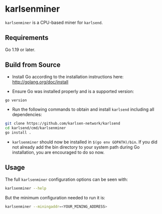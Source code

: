 # karlsenminer

`karlsenminer` is a CPU-based miner for `karlsend`.

## Requirements

Go 1.19 or later.

## Build from Source

* Install Go according to the installation instructions here:
  http://golang.org/doc/install

* Ensure Go was installed properly and is a supported version:

```bash
go version
```

* Run the following commands to obtain and install `karlsend`
  including all dependencies:

```bash
git clone https://github.com/karlsen-network/karlsend
cd karlsend/cmd/karlsenminer
go install .
```

* `karlsenminer` should now be installed in `$(go env GOPATH)/bin`.
  If you did not already add the bin directory to your system path
  during Go installation, you are encouraged to do so now.
  
## Usage

The full `karlsenminer` configuration options can be seen with:

```bash
karlsenminer --help
```

But the minimum configuration needed to run it is:

```bash
karlsenminer --miningaddr=<YOUR_MINING_ADDRESS>
```
